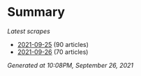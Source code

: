 # Summary
*Latest scrapes*
* [2021-09-25](https://github.com/nuuuwan/news_lk/blob/data/news_lk.2021-09-25.json) (90 articles)
* [2021-09-26](https://github.com/nuuuwan/news_lk/blob/data/news_lk.2021-09-26.json) (70 articles)

*Generated at 10:08PM, September 26, 2021*